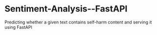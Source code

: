 # Sentiment-Analysis--FastAPI
Predicting whether a given text contains self-harm content and serving it using FastAPI

